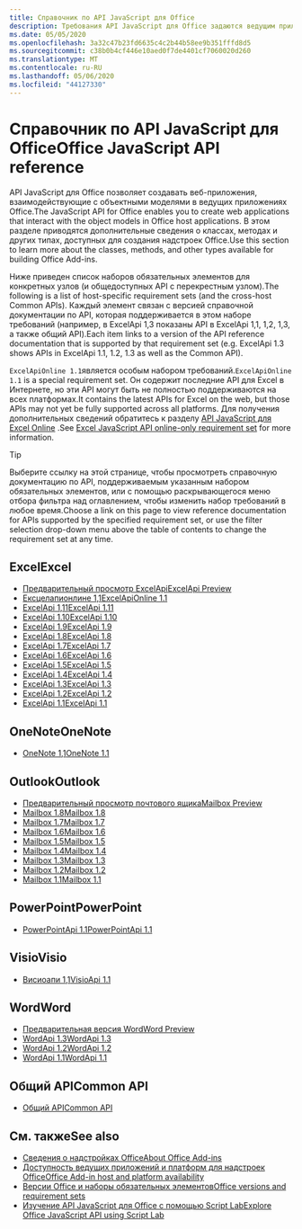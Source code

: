 ```yaml
---
title: Справочник по API JavaScript для Office
description: Требования API JavaScript для Office задаются ведущим приложением.
ms.date: 05/05/2020
ms.openlocfilehash: 3a32c47b23fd6635c4c2b44b58ee9b351fffd8d5
ms.sourcegitcommit: c38b0b4cf446e10aed0f7de4401cf7060020d260
ms.translationtype: MT
ms.contentlocale: ru-RU
ms.lasthandoff: 05/06/2020
ms.locfileid: "44127330"
---
```

# <a name="office-javascript-api-reference"></a><span data-ttu-id="df8d9-103">Справочник по API JavaScript для Office</span><span class="sxs-lookup"><span data-stu-id="df8d9-103">Office JavaScript API reference</span></span>

<span data-ttu-id="df8d9-104">API JavaScript для Office позволяет создавать веб-приложения, взаимодействующие с объектными моделями в ведущих приложениях Office.</span><span class="sxs-lookup"><span data-stu-id="df8d9-104">The JavaScript API for Office enables you to create web applications that interact with the object models in Office host applications.</span></span> <span data-ttu-id="df8d9-105">В этом разделе приводятся дополнительные сведения о классах, методах и других типах, доступных для создания надстроек Office.</span><span class="sxs-lookup"><span data-stu-id="df8d9-105">Use this section to learn more about the classes, methods, and other types available for building Office Add-ins.</span></span>

<span data-ttu-id="df8d9-106">Ниже приведен список наборов обязательных элементов для конкретных узлов (и общедоступных API с перекрестным узлом).</span><span class="sxs-lookup"><span data-stu-id="df8d9-106">The following is a list of host-specific requirement sets (and the cross-host Common APIs).</span></span> <span data-ttu-id="df8d9-107">Каждый элемент связан с версией справочной документации по API, которая поддерживается в этом наборе требований (например, в ExcelApi 1,3 показаны API в ExcelApi 1,1, 1,2, 1,3, а также общий API).</span><span class="sxs-lookup"><span data-stu-id="df8d9-107">Each item links to a version of the API reference documentation that is supported by that requirement set (e.g. ExcelApi 1.3 shows APIs in ExcelApi 1.1, 1.2, 1.3 as well as the Common API).</span></span>

<span data-ttu-id="df8d9-108">`ExcelApiOnline 1.1`является особым набором требований.</span><span class="sxs-lookup"><span data-stu-id="df8d9-108">`ExcelApiOnline 1.1` is a special requirement set.</span></span> <span data-ttu-id="df8d9-109">Он содержит последние API для Excel в Интернете, но эти API могут быть не полностью поддерживаются на всех платформах.</span><span class="sxs-lookup"><span data-stu-id="df8d9-109">It contains the latest APIs for Excel on the web, but those APIs may not yet be fully supported across all platforms.</span></span> <span data-ttu-id="df8d9-110">Для получения дополнительных сведений обратитесь к разделу [API JavaScript для Excel Online](/office/dev/add-ins/reference/requirement-sets/excel-api-online-requirement-set) .</span><span class="sxs-lookup"><span data-stu-id="df8d9-110">See [Excel JavaScript API online-only requirement set](/office/dev/add-ins/reference/requirement-sets/excel-api-online-requirement-set) for more information.</span></span>

> [!TIP]
> <span data-ttu-id="df8d9-111">Выберите ссылку на этой странице, чтобы просмотреть справочную документацию по API, поддерживаемым указанным набором обязательных элементов, или с помощью раскрывающегося меню отбора фильтра над оглавлением, чтобы изменить набор требований в любое время.</span><span class="sxs-lookup"><span data-stu-id="df8d9-111">Choose a link on this page to view reference documentation for APIs supported by the specified requirement set, or use the filter selection drop-down menu above the table of contents to change the requirement set at any time.</span></span>

## <a name="excel"></a><span data-ttu-id="df8d9-112">Excel</span><span class="sxs-lookup"><span data-stu-id="df8d9-112">Excel</span></span>

- [<span data-ttu-id="df8d9-113">Предварительный просмотр ExcelApi</span><span class="sxs-lookup"><span data-stu-id="df8d9-113">ExcelApi Preview</span></span>](/javascript/api/excel?view=excel-js-preview)
- [<span data-ttu-id="df8d9-114">Ексцелапионлине 1,1</span><span class="sxs-lookup"><span data-stu-id="df8d9-114">ExcelApiOnline 1.1</span></span>](/javascript/api/excel?view=excel-js-online)
- [<span data-ttu-id="df8d9-115">ExcelApi 1,11</span><span class="sxs-lookup"><span data-stu-id="df8d9-115">ExcelApi 1.11</span></span>](/javascript/api/excel?view=excel-js-1.11)
- [<span data-ttu-id="df8d9-116">ExcelApi 1.10</span><span class="sxs-lookup"><span data-stu-id="df8d9-116">ExcelApi 1.10</span></span>](/javascript/api/excel?view=excel-js-1.10)
- [<span data-ttu-id="df8d9-117">ExcelApi 1.9</span><span class="sxs-lookup"><span data-stu-id="df8d9-117">ExcelApi 1.9</span></span>](/javascript/api/excel?view=excel-js-1.9)
- [<span data-ttu-id="df8d9-118">ExcelApi 1.8</span><span class="sxs-lookup"><span data-stu-id="df8d9-118">ExcelApi 1.8</span></span>](/javascript/api/excel?view=excel-js-1.8)
- [<span data-ttu-id="df8d9-119">ExcelApi 1.7</span><span class="sxs-lookup"><span data-stu-id="df8d9-119">ExcelApi 1.7</span></span>](/javascript/api/excel?view=excel-js-1.7)
- [<span data-ttu-id="df8d9-120">ExcelApi 1.6</span><span class="sxs-lookup"><span data-stu-id="df8d9-120">ExcelApi 1.6</span></span>](/javascript/api/excel?view=excel-js-1.6)
- [<span data-ttu-id="df8d9-121">ExcelApi 1.5</span><span class="sxs-lookup"><span data-stu-id="df8d9-121">ExcelApi 1.5</span></span>](/javascript/api/excel?view=excel-js-1.5)
- [<span data-ttu-id="df8d9-122">ExcelApi 1.4</span><span class="sxs-lookup"><span data-stu-id="df8d9-122">ExcelApi 1.4</span></span>](/javascript/api/excel?view=excel-js-1.4)
- [<span data-ttu-id="df8d9-123">ExcelApi 1.3</span><span class="sxs-lookup"><span data-stu-id="df8d9-123">ExcelApi 1.3</span></span>](/javascript/api/excel?view=excel-js-1.3)
- [<span data-ttu-id="df8d9-124">ExcelApi 1.2</span><span class="sxs-lookup"><span data-stu-id="df8d9-124">ExcelApi 1.2</span></span>](/javascript/api/excel?view=excel-js-1.2)
- [<span data-ttu-id="df8d9-125">ExcelApi 1.1</span><span class="sxs-lookup"><span data-stu-id="df8d9-125">ExcelApi 1.1</span></span>](/javascript/api/excel?view=excel-js-1.1)

## <a name="onenote"></a><span data-ttu-id="df8d9-126">OneNote</span><span class="sxs-lookup"><span data-stu-id="df8d9-126">OneNote</span></span>

- [<span data-ttu-id="df8d9-127">OneNote 1,1</span><span class="sxs-lookup"><span data-stu-id="df8d9-127">OneNote 1.1</span></span>](/javascript/api/onenote?view=onenote-js-1.1)

## <a name="outlook"></a><span data-ttu-id="df8d9-128">Outlook</span><span class="sxs-lookup"><span data-stu-id="df8d9-128">Outlook</span></span>

- [<span data-ttu-id="df8d9-129">Предварительный просмотр почтового ящика</span><span class="sxs-lookup"><span data-stu-id="df8d9-129">Mailbox Preview</span></span>](/javascript/api/outlook?view=outlook-js-preview)
- [<span data-ttu-id="df8d9-130">Mailbox 1.8</span><span class="sxs-lookup"><span data-stu-id="df8d9-130">Mailbox 1.8</span></span>](/javascript/api/outlook?view=outlook-js-1.8)
- [<span data-ttu-id="df8d9-131">Mailbox 1.7</span><span class="sxs-lookup"><span data-stu-id="df8d9-131">Mailbox 1.7</span></span>](/javascript/api/outlook?view=outlook-js-1.7)
- [<span data-ttu-id="df8d9-132">Mailbox 1.6</span><span class="sxs-lookup"><span data-stu-id="df8d9-132">Mailbox 1.6</span></span>](/javascript/api/outlook?view=outlook-js-1.6)
- [<span data-ttu-id="df8d9-133">Mailbox 1.5</span><span class="sxs-lookup"><span data-stu-id="df8d9-133">Mailbox 1.5</span></span>](/javascript/api/outlook?view=outlook-js-1.5)
- [<span data-ttu-id="df8d9-134">Mailbox 1.4</span><span class="sxs-lookup"><span data-stu-id="df8d9-134">Mailbox 1.4</span></span>](/javascript/api/outlook?view=outlook-js-1.4)
- [<span data-ttu-id="df8d9-135">Mailbox 1.3</span><span class="sxs-lookup"><span data-stu-id="df8d9-135">Mailbox 1.3</span></span>](/javascript/api/outlook?view=outlook-js-1.3)
- [<span data-ttu-id="df8d9-136">Mailbox 1.2</span><span class="sxs-lookup"><span data-stu-id="df8d9-136">Mailbox 1.2</span></span>](/javascript/api/outlook?view=outlook-js-1.2)
- [<span data-ttu-id="df8d9-137">Mailbox 1.1</span><span class="sxs-lookup"><span data-stu-id="df8d9-137">Mailbox 1.1</span></span>](/javascript/api/outlook?view=outlook-js-1.1)

## <a name="powerpoint"></a><span data-ttu-id="df8d9-138">PowerPoint</span><span class="sxs-lookup"><span data-stu-id="df8d9-138">PowerPoint</span></span>

- [<span data-ttu-id="df8d9-139">PowerPointApi 1.1</span><span class="sxs-lookup"><span data-stu-id="df8d9-139">PowerPointApi 1.1</span></span>](/javascript/api/powerpoint?view=powerpoint-js-1.1)

## <a name="visio"></a><span data-ttu-id="df8d9-140">Visio</span><span class="sxs-lookup"><span data-stu-id="df8d9-140">Visio</span></span>

- [<span data-ttu-id="df8d9-141">Висиоапи 1,1</span><span class="sxs-lookup"><span data-stu-id="df8d9-141">VisioApi 1.1</span></span>](/javascript/api/visio?view=visio-js-1.1)

## <a name="word"></a><span data-ttu-id="df8d9-142">Word</span><span class="sxs-lookup"><span data-stu-id="df8d9-142">Word</span></span>

- [<span data-ttu-id="df8d9-143">Предварительная версия Word</span><span class="sxs-lookup"><span data-stu-id="df8d9-143">Word Preview</span></span>](/javascript/api/word?view=word-js-preview)
- [<span data-ttu-id="df8d9-144">WordApi 1.3</span><span class="sxs-lookup"><span data-stu-id="df8d9-144">WordApi 1.3</span></span>](/javascript/api/word?view=word-js-1.3)
- [<span data-ttu-id="df8d9-145">WordApi 1.2</span><span class="sxs-lookup"><span data-stu-id="df8d9-145">WordApi 1.2</span></span>](/javascript/api/word?view=word-js-1.2)
- [<span data-ttu-id="df8d9-146">WordApi 1.1</span><span class="sxs-lookup"><span data-stu-id="df8d9-146">WordApi 1.1</span></span>](/javascript/api/word?view=word-js-1.1)

## <a name="common-api"></a><span data-ttu-id="df8d9-147">Общий API</span><span class="sxs-lookup"><span data-stu-id="df8d9-147">Common API</span></span>

- [<span data-ttu-id="df8d9-148">Общий API</span><span class="sxs-lookup"><span data-stu-id="df8d9-148">Common API</span></span>](/javascript/api/office?view=common-js)

## <a name="see-also"></a><span data-ttu-id="df8d9-149">См. также</span><span class="sxs-lookup"><span data-stu-id="df8d9-149">See also</span></span>

- [<span data-ttu-id="df8d9-150">Сведения о надстройках Office</span><span class="sxs-lookup"><span data-stu-id="df8d9-150">About Office Add-ins</span></span>](/office/dev/add-ins/overview)
- [<span data-ttu-id="df8d9-151">Доступность ведущих приложений и платформ для надстроек Office</span><span class="sxs-lookup"><span data-stu-id="df8d9-151">Office Add-in host and platform availability</span></span>](/office/dev/add-ins/overview/office-add-in-availability)
- [<span data-ttu-id="df8d9-152">Версии Office и наборы обязательных элементов</span><span class="sxs-lookup"><span data-stu-id="df8d9-152">Office versions and requirement sets</span></span>](/office/dev/add-ins/develop/office-versions-and-requirement-sets)
- [<span data-ttu-id="df8d9-153">Изучение API JavaScript для Office с помощью Script Lab</span><span class="sxs-lookup"><span data-stu-id="df8d9-153">Explore Office JavaScript API using Script Lab</span></span>](/office/dev/add-ins/overview/explore-with-script-lab)
